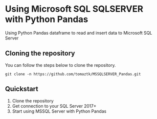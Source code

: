 # Using Microsoft SQL SQLSERVER with Python Pandas

Using Python Pandas dataframe to read and insert data to Microsoft SQL Server


## Cloning the repository
You can follow the steps below to clone the repository.
```
git clone -n https://github.com/tomaztk/MSSQLSERVER_Pandas.git
```


## Quickstart

1.  Clone the repository
2.  Get connection to your SQL Server 2017+
3.  Start using MSSQL Server with Python Pandas

<!-- end list -->

``` sql

```
